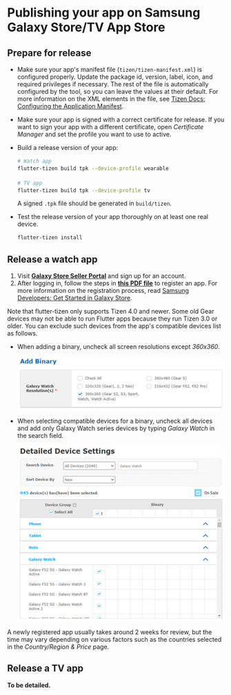 # Publishing your app on Samsung Galaxy Store/TV App Store

## Prepare for release

- Make sure your app's manifest file (`tizen/tizen-manifest.xml`) is configured properly. Update the package id, version, label, icon, and required privileges if necessary. The rest of the file is automatically configured by the tool, so you can leave the values at their default. For more information on the XML elements in the file, see [Tizen Docs: Configuring the Application Manifest](https://docs.tizen.org/application/tizen-studio/native-tools/manifest-text-editor).

- Make sure your app is signed with a correct certificate for release. If you want to sign your app with a different certificate, open _Certificate Manager_ and set the profile you want to use to active.

- Build a release version of your app:

  ```sh
  # Watch app
  flutter-tizen build tpk --device-profile wearable

  # TV app
  flutter-tizen build tpk --device-profile tv
  ```

  A signed `.tpk` file should be generated in `build/tizen`.

- Test the release version of your app thoroughly on at least one real device.

  ```sh
  flutter-tizen install
  ```

## Release a watch app

1. Visit [**Galaxy Store Seller Portal**](https://seller.samsungapps.com) and sign up for an account.
1. After logging in, follow the steps in [**this PDF file**](https://developer.samsung.com/glxygames/file/8d1b5610-1a28-411b-846d-f58e15cf9711) to register an app. For more information on the registration process, read [Samsung Developers: Get Started in Galaxy Store](https://developer.samsung.com/galaxy-games/get-started-in-galaxy-store.html).

Note that flutter-tizen only supports Tizen 4.0 and newer. Some old Gear devices may not be able to run Flutter apps because they run Tizen 3.0 or older. You can exclude such devices from the app's compatible devices list as follows.

- When adding a binary, uncheck all screen resolutions except _360x360_.

  ![Resolutions](images/galaxy-store-add-binary.png)

- When selecting compatible devices for a binary, uncheck all devices and add only Galaxy Watch series devices by typing _Galaxy Watch_ in the search field.

  ![Device settings](images/galaxy-store-device-settings.png)

A newly registered app usually takes around 2 weeks for review, but the time may vary depending on various factors such as the countries selected in the _Country/Region & Price_ page.

## Release a TV app

**To be detailed.**
